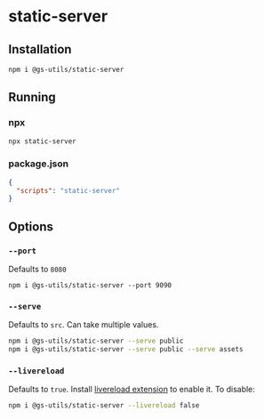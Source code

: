 # static-server

## Installation

```bash
npm i @gs-utils/static-server
```

## Running

### npx

```bash
npx static-server
```

### package.json

```json
{
  "scripts": "static-server"
}
```

## Options

### `--port`

Defaults to `8080`

```
npm i @gs-utils/static-server --port 9090
```

### `--serve`

Defaults to `src`. Can take multiple values.

```bash
npm i @gs-utils/static-server --serve public
npm i @gs-utils/static-server --serve public --serve assets
```

### `--livereload`

Defaults to `true`. Install [livereload extension](http://livereload.com/extensions/) to enable it. To disable:

```bash
npm i @gs-utils/static-server --livereload false
```
